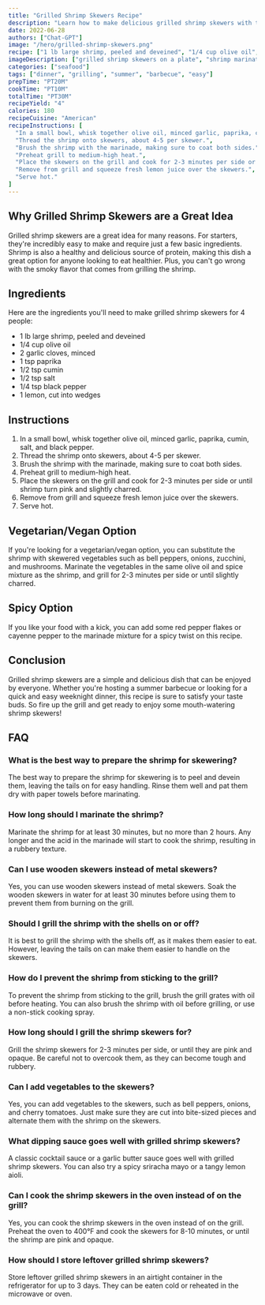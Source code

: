```yaml
---
title: "Grilled Shrimp Skewers Recipe"
description: "Learn how to make delicious grilled shrimp skewers with this easy-to-follow recipe. Perfect for a summer barbecue or a quick weeknight dinner, these skewers are sure to satisfy your taste buds!"
date: 2022-06-28
authors: ["Chat-GPT"]
image: "/hero/grilled-shrimp-skewers.png"
recipe: ["1 lb large shrimp, peeled and deveined", "1/4 cup olive oil", "2 garlic cloves, minced", "1 tsp paprika", "1/2 tsp cumin", "1/2 tsp salt", "1/4 tsp black pepper", "1 lemon, cut into wedges"]
imageDescription: ["grilled shrimp skewers on a plate", "shrimp marinated in spices", "lemon wedges", "outdoor barbecue"]
categories: ["seafood"]
tags: ["dinner", "grilling", "summer", "barbecue", "easy"]
prepTime: "PT20M"
cookTime: "PT10M"
totalTime: "PT30M"
recipeYield: "4"
calories: 180
recipeCuisine: "American"
recipeInstructions: [
  "In a small bowl, whisk together olive oil, minced garlic, paprika, cumin, salt, and black pepper.",
  "Thread the shrimp onto skewers, about 4-5 per skewer.",
  "Brush the shrimp with the marinade, making sure to coat both sides.",
  "Preheat grill to medium-high heat.",
  "Place the skewers on the grill and cook for 2-3 minutes per side or until shrimp turn pink and slightly charred.",
  "Remove from grill and squeeze fresh lemon juice over the skewers.",
  "Serve hot."
]
---
```


## Why Grilled Shrimp Skewers are a Great Idea

Grilled shrimp skewers are a great idea for many reasons. For starters, they're incredibly easy to make and require just a few basic ingredients. Shrimp is also a healthy and delicious source of protein, making this dish a great option for anyone looking to eat healthier. Plus, you can't go wrong with the smoky flavor that comes from grilling the shrimp.

## Ingredients

Here are the ingredients you'll need to make grilled shrimp skewers for 4 people:

- 1 lb large shrimp, peeled and deveined
- 1/4 cup olive oil
- 2 garlic cloves, minced
- 1 tsp paprika
- 1/2 tsp cumin
- 1/2 tsp salt
- 1/4 tsp black pepper
- 1 lemon, cut into wedges

## Instructions

1. In a small bowl, whisk together olive oil, minced garlic, paprika, cumin, salt, and black pepper.
2. Thread the shrimp onto skewers, about 4-5 per skewer.
3. Brush the shrimp with the marinade, making sure to coat both sides.
4. Preheat grill to medium-high heat.
5. Place the skewers on the grill and cook for 2-3 minutes per side or until shrimp turn pink and slightly charred.
6. Remove from grill and squeeze fresh lemon juice over the skewers.
7. Serve hot.

## Vegetarian/Vegan Option

If you're looking for a vegetarian/vegan option, you can substitute the shrimp with skewered vegetables such as bell peppers, onions, zucchini, and mushrooms. Marinate the vegetables in the same olive oil and spice mixture as the shrimp, and grill for 2-3 minutes per side or until slightly charred.

## Spicy Option

If you like your food with a kick, you can add some red pepper flakes or cayenne pepper to the marinade mixture for a spicy twist on this recipe.

## Conclusion

Grilled shrimp skewers are a simple and delicious dish that can be enjoyed by everyone. Whether you're hosting a summer barbecue or looking for a quick and easy weeknight dinner, this recipe is sure to satisfy your taste buds. So fire up the grill and get ready to enjoy some mouth-watering shrimp skewers!

## FAQ

### What is the best way to prepare the shrimp for skewering?

The best way to prepare the shrimp for skewering is to peel and devein them, leaving the tails on for easy handling. Rinse them well and pat them dry with paper towels before marinating.

### How long should I marinate the shrimp?

Marinate the shrimp for at least 30 minutes, but no more than 2 hours. Any longer and the acid in the marinade will start to cook the shrimp, resulting in a rubbery texture.

### Can I use wooden skewers instead of metal skewers?

Yes, you can use wooden skewers instead of metal skewers. Soak the wooden skewers in water for at least 30 minutes before using them to prevent them from burning on the grill.

### Should I grill the shrimp with the shells on or off?

It is best to grill the shrimp with the shells off, as it makes them easier to eat. However, leaving the tails on can make them easier to handle on the skewers.

### How do I prevent the shrimp from sticking to the grill?

To prevent the shrimp from sticking to the grill, brush the grill grates with oil before heating. You can also brush the shrimp with oil before grilling, or use a non-stick cooking spray.

### How long should I grill the shrimp skewers for?

Grill the shrimp skewers for 2-3 minutes per side, or until they are pink and opaque. Be careful not to overcook them, as they can become tough and rubbery.

### Can I add vegetables to the skewers?

Yes, you can add vegetables to the skewers, such as bell peppers, onions, and cherry tomatoes. Just make sure they are cut into bite-sized pieces and alternate them with the shrimp on the skewers.

### What dipping sauce goes well with grilled shrimp skewers?

A classic cocktail sauce or a garlic butter sauce goes well with grilled shrimp skewers. You can also try a spicy sriracha mayo or a tangy lemon aioli.

### Can I cook the shrimp skewers in the oven instead of on the grill?

Yes, you can cook the shrimp skewers in the oven instead of on the grill. Preheat the oven to 400°F and cook the skewers for 8-10 minutes, or until the shrimp are pink and opaque.

### How should I store leftover grilled shrimp skewers?

Store leftover grilled shrimp skewers in an airtight container in the refrigerator for up to 3 days. They can be eaten cold or reheated in the microwave or oven.